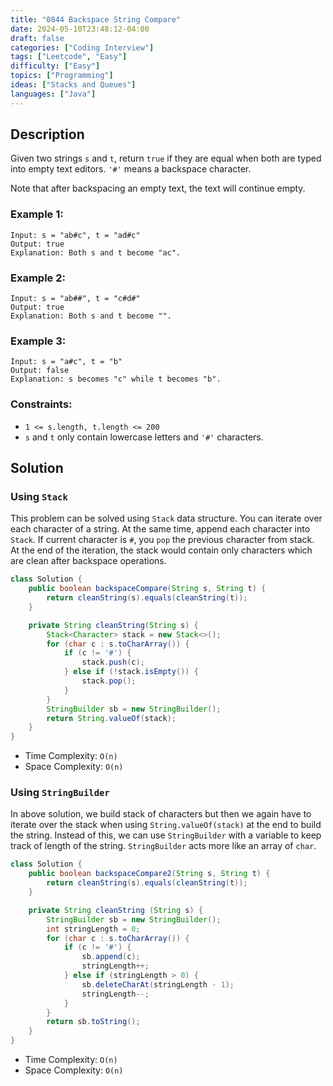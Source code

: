 ```yaml
---
title: "0844 Backspace String Compare"
date: 2024-05-10T23:48:12-04:00
draft: false
categories: ["Coding Interview"]
tags: ["Leetcode", "Easy"]
difficulty: ["Easy"]
topics: ["Programming"]
ideas: ["Stacks and Queues"]
languages: ["Java"]
---
```


## Description

Given two strings `s` and `t`, return `true` if they are equal when both are typed into empty text editors. `'#'` means a backspace character.

Note that after backspacing an empty text, the text will continue empty.

### Example 1:

```
Input: s = "ab#c", t = "ad#c"
Output: true
Explanation: Both s and t become "ac".
```

### Example 2:

```
Input: s = "ab##", t = "c#d#"
Output: true
Explanation: Both s and t become "".
```

### Example 3:

```
Input: s = "a#c", t = "b"
Output: false
Explanation: s becomes "c" while t becomes "b".
```

### Constraints:

- `1 <= s.length, t.length <= 200`
- `s` and `t` only contain lowercase letters and `'#'` characters.

## Solution

### Using `Stack`

This problem can be solved using `Stack` data structure. You can iterate over each character of a string. At the same time, append each character into `Stack`. If current character is `#`, you `pop` the previous character from stack. At the end of the iteration, the stack would contain only characters which are clean after backspace operations.

```java
class Solution {
    public boolean backspaceCompare(String s, String t) {
        return cleanString(s).equals(cleanString(t));
    }

    private String cleanString(String s) {
        Stack<Character> stack = new Stack<>();
        for (char c : s.toCharArray()) {
            if (c != '#') {
                stack.push(c);
            } else if (!stack.isEmpty()) {
                stack.pop();
            }
        }
        StringBuilder sb = new StringBuilder();
        return String.valueOf(stack);
    }
}
```

- Time Complexity: `O(n)`
- Space Complexity: `O(n)`

### Using `StringBuilder`

In above solution, we build stack of characters but then we again have to iterate over the stack when using `String.valueOf(stack)` at the end to build the string. Instead of this, we can use `StringBuilder` with a variable to keep track of length of the string.  `StringBuilder` acts more like an array of `char`.

```java
class Solution {
    public boolean backspaceCompare2(String s, String t) {
        return cleanString(s).equals(cleanString(t));
    }

    private String cleanString (String s) {
        StringBuilder sb = new StringBuilder();
        int stringLength = 0;
        for (char c : s.toCharArray()) {
            if (c != '#') {
                sb.append(c);
                stringLength++;
            } else if (stringLength > 0) {
                sb.deleteCharAt(stringLength - 1);
                stringLength--;
            }
        }
        return sb.toString();
    }
}
```

- Time Complexity: `O(n)`
- Space Complexity: `O(n)`